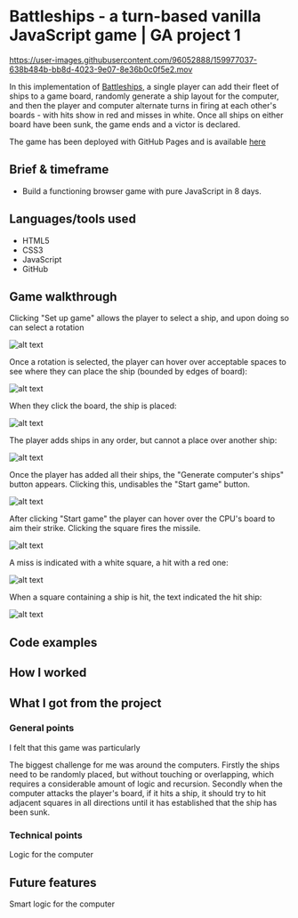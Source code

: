 # Battleships - a turn-based vanilla JavaScript game | GA project 1
https://user-images.githubusercontent.com/96052888/159977037-638b484b-bb8d-4023-9e07-8e36b0c0f5e2.mov

In this implementation of [Battleships](https://en.wikipedia.org/wiki/Battleship_(game)), a single player can add their fleet of ships to a game board, randomly generate a ship layout for the computer, and then the player and computer alternate turns in firing at each other's boards - with hits show in red and misses in white. Once all ships on either board have been sunk, the game ends and a victor is declared.

The game has been deployed with GitHub Pages and is available [here](https://pete-livermore.github.io/battleships/)

Brief & timeframe
------
* Build a functioning browser game with pure JavaScript in 8 days.

Languages/tools used
------
* HTML5
* CSS3
* JavaScript
* GitHub

Game walkthrough
------

Clicking "Set up game" allows the player to select a ship, and upon doing so can select a rotation

![alt text](https://res.cloudinary.com/di7ndofao/image/upload/v1648148916/Habit_tracker_app/Screenshot_2022-03-24_at_17.40.04_kwwzu1.png "Choose ship")

Once a rotation is selected, the player can hover over acceptable spaces to see where they can place the ship (bounded by edges of board):

![alt text](https://res.cloudinary.com/di7ndofao/image/upload/v1648148916/Habit_tracker_app/Screenshot_2022-03-24_at_17.40.09_rcna0i.png "Choose rotation")

When they click the board, the ship is placed:

![alt text](https://res.cloudinary.com/di7ndofao/image/upload/v1648148916/Habit_tracker_app/Screenshot_2022-03-24_at_17.40.22_pt4nrj.png "Ship hover")

The player adds ships in any order, but cannot a place over another ship:

![alt text](https://res.cloudinary.com/di7ndofao/image/upload/v1648148916/Habit_tracker_app/Screenshot_2022-03-24_at_17.40.33_krhhaw.png "Adding 2nd ship")

Once the player has added all their ships, the "Generate computer's ships" button appears. Clicking this, undisables the "Start game" button.

![alt text](https://res.cloudinary.com/di7ndofao/image/upload/v1648148916/Habit_tracker_app/Screenshot_2022-03-24_at_17.41.00_ccv9ad.png "Generate CPU ships")

After clicking "Start game" the player can hover over the CPU's board to aim their strike. Clicking the square fires the missile.

![alt text](https://res.cloudinary.com/di7ndofao/image/upload/v1648148916/Habit_tracker_app/Screenshot_2022-03-24_at_17.41.11_rxvqwv.png "Aim")

A miss is indicated with a white square, a hit with a red one:

![alt text](https://res.cloudinary.com/di7ndofao/image/upload/v1648148916/Habit_tracker_app/Screenshot_2022-03-24_at_17.41.19_nam1e0.png "Miss")

When a square containing a ship is hit, the text indicated the hit ship:

![alt text](https://res.cloudinary.com/di7ndofao/image/upload/v1648148915/Habit_tracker_app/Screenshot_2022-03-24_at_18.14.42_dgd55y.png "Logo Title Text 1")

Code examples
------

How I worked
------

What I got from the project
------
### General points
I felt that this game was particularly 

The biggest challenge for me was around the computers. Firstly the ships need to be randomly placed, but without touching or overlapping, which requires a considerable amount of logic and recursion. Secondly when the computer attacks the player's board, if it hits a ship, it should try to hit adjacent squares in all directions until it has established that the ship has been sunk.

### Technical points
Logic for the computer

Future features
------
Smart logic for the computer
